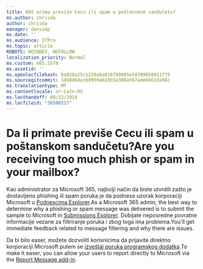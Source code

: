 ```yaml
---
title: 665 prima previše Cecu ili spam u poštanskom sandučetu?
ms.author: chrisda
author: chrisda
manager: dansimp
ms.date: ''
ms.audience: ITPro
ms.topic: article
ROBOTS: NOINDEX, NOFOLLOW
localization_priority: Normal
ms.custom: 665,2578
ms.assetid: ''
ms.openlocfilehash: ba020a25c1220a8a018709995e59709850911f75
ms.sourcegitcommit: 1d98db8acb9959aba3b5e308a567ade6b62da56c
ms.translationtype: MT
ms.contentlocale: sr-Latn-RS
ms.lasthandoff: 08/22/2019
ms.locfileid: "36500517"
---
```

# <a name="are-you-receiving-too-much-phish-or-spam-in-your-mailbox"></a><span data-ttu-id="c6d05-102">Da li primate previše Cecu ili spam u poštanskom sandučetu?</span><span class="sxs-lookup"><span data-stu-id="c6d05-102">Are you receiving too much phish or spam in your mailbox?</span></span>

<span data-ttu-id="c6d05-103">Kao administrator za Microsoft 365, najbolji način da biste utvrdili zašto je dostavljeno phishing ili spam poruka je da podnese uzorak korporaciji Microsoft u [Podnescima Explorer](https://protection.office.com/reportsubmission).</span><span class="sxs-lookup"><span data-stu-id="c6d05-103">As a Microsoft 365 admin, the best way to determine why a phishing or spam message was delivered is to submit the sample to Microsoft in [Submissions Explorer](https://protection.office.com/reportsubmission).</span></span> <span data-ttu-id="c6d05-104">Dobijate neposredne povratne informacije vezane za filtriranje poruka i zbog toga ima problema.</span><span class="sxs-lookup"><span data-stu-id="c6d05-104">You'll get immediate feedback related to message filtering and why there are issues.</span></span>

<span data-ttu-id="c6d05-105">Da bi bilo easer, možete dozvoliti korisnicima da prijavite direktno korporaciji Microsoft putem se [izveštaj poruka programskog dodatka](https://appsource.microsoft.com/product/office/WA104381180?src=office&tab=Overview).</span><span class="sxs-lookup"><span data-stu-id="c6d05-105">To make it easer, you can allow your users to report directly to Microsoft via the [Report Message add-in](https://appsource.microsoft.com/product/office/WA104381180?src=office&tab=Overview).</span></span>
